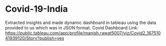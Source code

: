 # Covid-19-India
Extracted insights and made dynamic dashboard in tableau using the data provided to us which was in JSON format.
Covid Dashboard Link: https://public.tableau.com/app/profile/manish.rawat5007/viz/Covid2_16751041939120/Story?publish=yes
